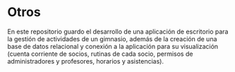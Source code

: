 # Otros
En este repositorio guardo el desarrollo de una aplicación de escritorio para la gestión de actividades de un gimnasio, además de la creación de una base de datos relacional y conexión a la aplicación para su visualización (cuenta corriente de socios, rutinas de cada socio, permisos de administradores y profesores, horarios y asistencias). 
